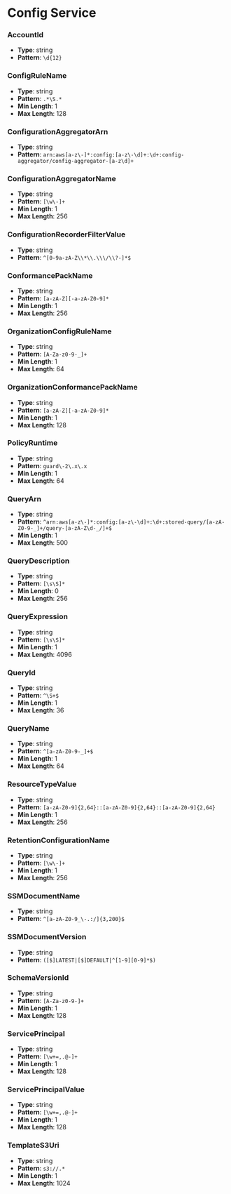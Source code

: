 # Config Service

### AccountId
- **Type**: string
- **Pattern**: `\d{12}`

### ConfigRuleName
- **Type**: string
- **Pattern**: `.*\S.*`
- **Min Length**: 1
- **Max Length**: 128

### ConfigurationAggregatorArn
- **Type**: string
- **Pattern**: `arn:aws[a-z\-]*:config:[a-z\-\d]+:\d+:config-aggregator/config-aggregator-[a-z\d]+`

### ConfigurationAggregatorName
- **Type**: string
- **Pattern**: `[\w\-]+`
- **Min Length**: 1
- **Max Length**: 256

### ConfigurationRecorderFilterValue
- **Type**: string
- **Pattern**: `^[0-9a-zA-Z\\*\\.\\\/\\?-]*$`

### ConformancePackName
- **Type**: string
- **Pattern**: `[a-zA-Z][-a-zA-Z0-9]*`
- **Min Length**: 1
- **Max Length**: 256

### OrganizationConfigRuleName
- **Type**: string
- **Pattern**: `[A-Za-z0-9-_]+`
- **Min Length**: 1
- **Max Length**: 64

### OrganizationConformancePackName
- **Type**: string
- **Pattern**: `[a-zA-Z][-a-zA-Z0-9]*`
- **Min Length**: 1
- **Max Length**: 128

### PolicyRuntime
- **Type**: string
- **Pattern**: `guard\-2\.x\.x`
- **Min Length**: 1
- **Max Length**: 64

### QueryArn
- **Type**: string
- **Pattern**: `^arn:aws[a-z\-]*:config:[a-z\-\d]+:\d+:stored-query/[a-zA-Z0-9-_]+/query-[a-zA-Z\d-_/]+$`
- **Min Length**: 1
- **Max Length**: 500

### QueryDescription
- **Type**: string
- **Pattern**: `[\s\S]*`
- **Min Length**: 0
- **Max Length**: 256

### QueryExpression
- **Type**: string
- **Pattern**: `[\s\S]*`
- **Min Length**: 1
- **Max Length**: 4096

### QueryId
- **Type**: string
- **Pattern**: `^\S+$`
- **Min Length**: 1
- **Max Length**: 36

### QueryName
- **Type**: string
- **Pattern**: `^[a-zA-Z0-9-_]+$`
- **Min Length**: 1
- **Max Length**: 64

### ResourceTypeValue
- **Type**: string
- **Pattern**: `[a-zA-Z0-9]{2,64}::[a-zA-Z0-9]{2,64}::[a-zA-Z0-9]{2,64}`
- **Min Length**: 1
- **Max Length**: 256

### RetentionConfigurationName
- **Type**: string
- **Pattern**: `[\w\-]+`
- **Min Length**: 1
- **Max Length**: 256

### SSMDocumentName
- **Type**: string
- **Pattern**: `^[a-zA-Z0-9_\-.:/]{3,200}$`

### SSMDocumentVersion
- **Type**: string
- **Pattern**: `([$]LATEST|[$]DEFAULT|^[1-9][0-9]*$)`

### SchemaVersionId
- **Type**: string
- **Pattern**: `[A-Za-z0-9-]+`
- **Min Length**: 1
- **Max Length**: 128

### ServicePrincipal
- **Type**: string
- **Pattern**: `[\w+=,.@-]+`
- **Min Length**: 1
- **Max Length**: 128

### ServicePrincipalValue
- **Type**: string
- **Pattern**: `[\w+=,.@-]+`
- **Min Length**: 1
- **Max Length**: 128

### TemplateS3Uri
- **Type**: string
- **Pattern**: `s3://.*`
- **Min Length**: 1
- **Max Length**: 1024

